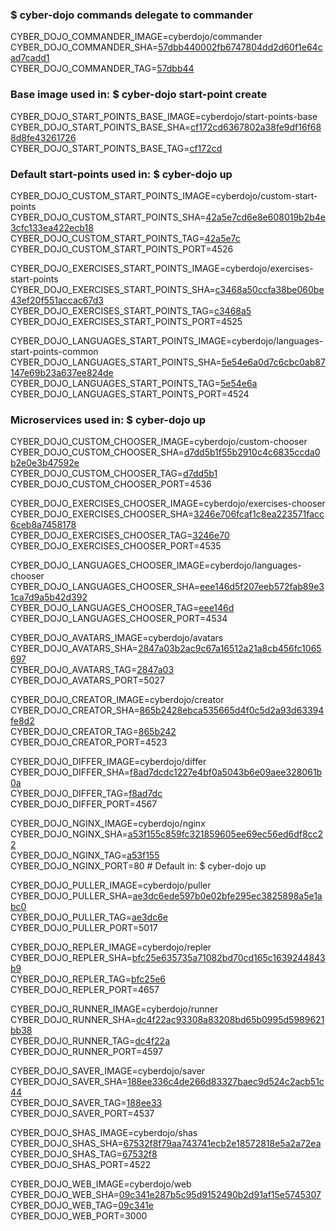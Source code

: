 ### $ cyber-dojo commands delegate to commander

CYBER_DOJO_COMMANDER_IMAGE=cyberdojo/commander  
CYBER_DOJO_COMMANDER_SHA=[57dbb440002fb6747804dd2d60f1e64cad7cadd1](https://github.com/cyber-dojo/commander/commit/57dbb440002fb6747804dd2d60f1e64cad7cadd1)  
CYBER_DOJO_COMMANDER_TAG=[57dbb44](https://hub.docker.com/layers/cyberdojo/commander/57dbb44/images/sha256-97b59c9c2487d678bfe2d4405c374b29f8aa42551a0df8fe551aa08007881a22)  

### Base image used in: $ cyber-dojo start-point create

CYBER_DOJO_START_POINTS_BASE_IMAGE=cyberdojo/start-points-base  
CYBER_DOJO_START_POINTS_BASE_SHA=[cf172cd6367802a38fe9df16f688d8fe43261726](https://github.com/cyber-dojo/start-points-base/commit/cf172cd6367802a38fe9df16f688d8fe43261726)  
CYBER_DOJO_START_POINTS_BASE_TAG=[cf172cd](https://hub.docker.com/layers/cyberdojo/start-points-base/cf172cd/images/sha256-4d5e26de87fbfdb6ee3869050d5d61b81e6c1db069aa0ebecb9a344bebfe8cd8)  

### Default start-points used in: $ cyber-dojo up

CYBER_DOJO_CUSTOM_START_POINTS_IMAGE=cyberdojo/custom-start-points  
CYBER_DOJO_CUSTOM_START_POINTS_SHA=[42a5e7cd6e8e608019b2b4e3cfc133ea422ecb18](https://github.com/cyber-dojo/custom-start-points/commit/42a5e7cd6e8e608019b2b4e3cfc133ea422ecb18)  
CYBER_DOJO_CUSTOM_START_POINTS_TAG=[42a5e7c](https://hub.docker.com/layers/cyberdojo/custom-start-points/42a5e7c/images/sha256-187ee39ff0b23c56220c33fdcf24fba360676215ac78d4f47a35686ce6701f0e)  
CYBER_DOJO_CUSTOM_START_POINTS_PORT=4526

CYBER_DOJO_EXERCISES_START_POINTS_IMAGE=cyberdojo/exercises-start-points  
CYBER_DOJO_EXERCISES_START_POINTS_SHA=[c3468a50ccfa38be060be43ef20f551accac67d3](https://github.com/cyber-dojo/exercises-start-points/commit/c3468a50ccfa38be060be43ef20f551accac67d3)  
CYBER_DOJO_EXERCISES_START_POINTS_TAG=[c3468a5](https://hub.docker.com/layers/cyberdojo/exercises-start-points/c3468a5/images/sha256-a39b7421df8261e362c5e4f0282011568d7110c04fa45dc01e9e7bcccc365b40)  
CYBER_DOJO_EXERCISES_START_POINTS_PORT=4525

CYBER_DOJO_LANGUAGES_START_POINTS_IMAGE=cyberdojo/languages-start-points-common  
CYBER_DOJO_LANGUAGES_START_POINTS_SHA=[5e54e6a0d7c6cbc0ab87147e69b23a637ee824de](https://github.com/cyber-dojo/languages-start-points/commit/5e54e6a0d7c6cbc0ab87147e69b23a637ee824de)  
CYBER_DOJO_LANGUAGES_START_POINTS_TAG=[5e54e6a](https://hub.docker.com/layers/cyberdojo/languages-start-points-common/5e54e6a/images/sha256-5b04936af02ea895c27e81e1fd41251c94b2c8c1b46d57fc7ffd65651b0e5379)  
CYBER_DOJO_LANGUAGES_START_POINTS_PORT=4524

### Microservices used in: $ cyber-dojo up

CYBER_DOJO_CUSTOM_CHOOSER_IMAGE=cyberdojo/custom-chooser  
CYBER_DOJO_CUSTOM_CHOOSER_SHA=[d7dd5b1f55b2910c4c6835ccda0b2e0e3b47592e](https://github.com/cyber-dojo/custom-chooser/commit/d7dd5b1f55b2910c4c6835ccda0b2e0e3b47592e)  
CYBER_DOJO_CUSTOM_CHOOSER_TAG=[d7dd5b1](https://hub.docker.com/layers/cyberdojo/custom-chooser/d7dd5b1/images/sha256-c96aa5cec9cdf882dd68ea155264bf59b6ca1f8adee20f58c35387478751773f)  
CYBER_DOJO_CUSTOM_CHOOSER_PORT=4536

CYBER_DOJO_EXERCISES_CHOOSER_IMAGE=cyberdojo/exercises-chooser  
CYBER_DOJO_EXERCISES_CHOOSER_SHA=[3246e706fcaf1c8ea223571facc6ceb8a7458178](https://github.com/cyber-dojo/exercises-chooser/commit/3246e706fcaf1c8ea223571facc6ceb8a7458178)  
CYBER_DOJO_EXERCISES_CHOOSER_TAG=[3246e70](https://hub.docker.com/layers/cyberdojo/exercises-chooser/3246e70/images/sha256-e9bc28706205e743ff6b49ea284028d3b8e1ad1c4b4365e9e5024d534c10b53a)  
CYBER_DOJO_EXERCISES_CHOOSER_PORT=4535

CYBER_DOJO_LANGUAGES_CHOOSER_IMAGE=cyberdojo/languages-chooser  
CYBER_DOJO_LANGUAGES_CHOOSER_SHA=[eee146d5f207eeb572fab89e31ca7d9a5b42d392](https://github.com/cyber-dojo/languages-chooser/commit/eee146d5f207eeb572fab89e31ca7d9a5b42d392)  
CYBER_DOJO_LANGUAGES_CHOOSER_TAG=[eee146d](https://hub.docker.com/layers/cyberdojo/languages-chooser/eee146d/images/sha256-f046aacead7dd8c5cccae513050c576155aa0a3bd3db71b324d4d5bc713eff26)  
CYBER_DOJO_LANGUAGES_CHOOSER_PORT=4534

CYBER_DOJO_AVATARS_IMAGE=cyberdojo/avatars  
CYBER_DOJO_AVATARS_SHA=[2847a03b2ac9c67a16512a21a8cb456fc1065697](https://github.com/cyber-dojo/avatars/commit/2847a03b2ac9c67a16512a21a8cb456fc1065697)  
CYBER_DOJO_AVATARS_TAG=[2847a03](https://hub.docker.com/layers/cyberdojo/avatars/2847a03/images/sha256-95a8456caabde8b32171b69cb02835eebadec6f2988602ffaefa5a2ac65622c9)  
CYBER_DOJO_AVATARS_PORT=5027

CYBER_DOJO_CREATOR_IMAGE=cyberdojo/creator  
CYBER_DOJO_CREATOR_SHA=[865b2428ebca535665d4f0c5d2a93d63394fe8d2](https://github.com/cyber-dojo/creator/commit/865b2428ebca535665d4f0c5d2a93d63394fe8d2)  
CYBER_DOJO_CREATOR_TAG=[865b242](https://hub.docker.com/layers/cyberdojo/creator/865b242/images/sha256-ec905873b984b2cffd9ad8e4d1153f0b30dcbf35b87bb52bca8524397f427d35)  
CYBER_DOJO_CREATOR_PORT=4523

CYBER_DOJO_DIFFER_IMAGE=cyberdojo/differ  
CYBER_DOJO_DIFFER_SHA=[f8ad7dcdc1227e4bf0a5043b6e09aee328061b0a](https://github.com/cyber-dojo/differ/commit/f8ad7dcdc1227e4bf0a5043b6e09aee328061b0a)  
CYBER_DOJO_DIFFER_TAG=[f8ad7dc](https://hub.docker.com/layers/cyberdojo/differ/f8ad7dc/images/sha256-daf7a9f8e548d5fff369cb27da894ac734e9d03d0c77a4c5d4c8e1c21f2afb88)  
CYBER_DOJO_DIFFER_PORT=4567

CYBER_DOJO_NGINX_IMAGE=cyberdojo/nginx  
CYBER_DOJO_NGINX_SHA=[a53f155c859fc321859605ee69ec56ed6df8cc22](https://github.com/cyber-dojo/nginx/commit/a53f155c859fc321859605ee69ec56ed6df8cc22)  
CYBER_DOJO_NGINX_TAG=[a53f155](https://hub.docker.com/layers/cyberdojo/nginx/a53f155/images/sha256-c0ac6bfdbb0d110ed074ac24f80e3bcf6b04fb5b72f19ed8556863826b7e3a7d)  
CYBER_DOJO_NGINX_PORT=80 # Default in: $ cyber-dojo up

CYBER_DOJO_PULLER_IMAGE=cyberdojo/puller  
CYBER_DOJO_PULLER_SHA=[ae3dc6ede597b0e02bfe295ec3825898a5e1abc0](https://github.com/cyber-dojo/puller/commit/ae3dc6ede597b0e02bfe295ec3825898a5e1abc0)  
CYBER_DOJO_PULLER_TAG=[ae3dc6e](https://hub.docker.com/layers/cyberdojo/puller/ae3dc6e/images/sha256-b783775af842a096e820cbf9b301c09d98204a150a4acfe419951348d21931b8)  
CYBER_DOJO_PULLER_PORT=5017

CYBER_DOJO_REPLER_IMAGE=cyberdojo/repler  
CYBER_DOJO_REPLER_SHA=[bfc25e635735a71082bd70cd165c1639244843b9](https://github.com/cyber-dojo/repler/commit/bfc25e635735a71082bd70cd165c1639244843b9)  
CYBER_DOJO_REPLER_TAG=[bfc25e6](https://hub.docker.com/layers/cyberdojo/repler/bfc25e6/images/sha256-79d22efd91800e6fde05d9daca88c07cf029504c4c9a7474267094daef3c5075)  
CYBER_DOJO_REPLER_PORT=4657

CYBER_DOJO_RUNNER_IMAGE=cyberdojo/runner  
CYBER_DOJO_RUNNER_SHA=[dc4f22ac93308a83208bd65b0995d5989621bb38](https://github.com/cyber-dojo/runner/commit/dc4f22ac93308a83208bd65b0995d5989621bb38)  
CYBER_DOJO_RUNNER_TAG=[dc4f22a](https://hub.docker.com/layers/cyberdojo/runner/dc4f22a/images/sha256-b085e7cabe6d2436d0bf64c51be0cccacc983cb830c2c6394e9f82daa718f1c8)  
CYBER_DOJO_RUNNER_PORT=4597

CYBER_DOJO_SAVER_IMAGE=cyberdojo/saver  
CYBER_DOJO_SAVER_SHA=[188ee336c4de266d83327baec9d524c2acb51c44](https://github.com/cyber-dojo/saver/commit/188ee336c4de266d83327baec9d524c2acb51c44)  
CYBER_DOJO_SAVER_TAG=[188ee33](https://hub.docker.com/layers/cyberdojo/saver/188ee33/images/sha256-39f745f0b576b1ba699bf0f19d509b574739c0d2b8173d06c6052fcf0a566f31)  
CYBER_DOJO_SAVER_PORT=4537

CYBER_DOJO_SHAS_IMAGE=cyberdojo/shas  
CYBER_DOJO_SHAS_SHA=[67532f8f79aa743741ecb2e18572818e5a2a72ea](https://github.com/cyber-dojo/shas/commit/67532f8f79aa743741ecb2e18572818e5a2a72ea)  
CYBER_DOJO_SHAS_TAG=[67532f8](https://hub.docker.com/layers/cyberdojo/shas/67532f8/images/sha256-06262517128b97ccb4ef7e7ed0853ed96271b2e2259c5b20ee114ee86e543cf8)  
CYBER_DOJO_SHAS_PORT=4522

CYBER_DOJO_WEB_IMAGE=cyberdojo/web  
CYBER_DOJO_WEB_SHA=[09c341e287b5c95d9152490b2d91af15e5745307](https://github.com/cyber-dojo/web/commit/09c341e287b5c95d9152490b2d91af15e5745307)  
CYBER_DOJO_WEB_TAG=[09c341e](https://hub.docker.com/layers/cyberdojo/web/09c341e/images/sha256-2d43d81f5794984dad21175e2859d8a731ea9d0e54493d732c320d145ddcdd52)  
CYBER_DOJO_WEB_PORT=3000

